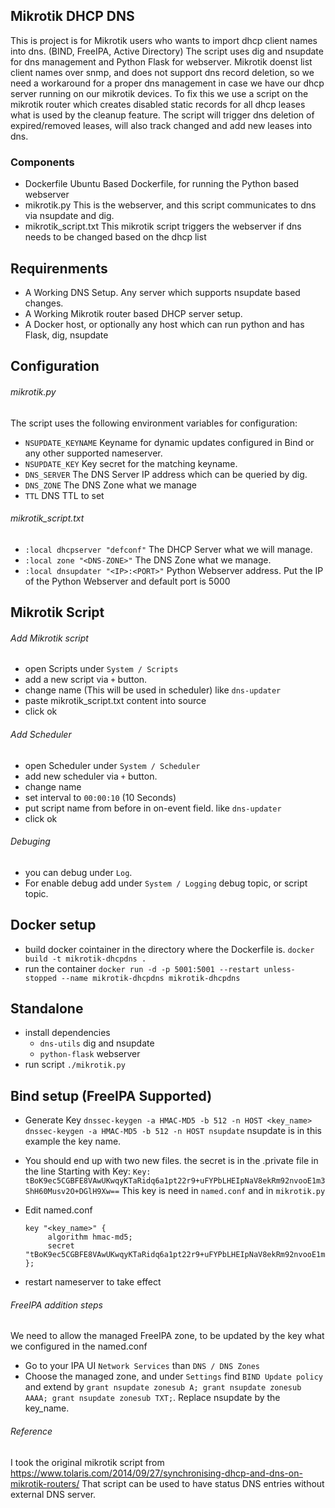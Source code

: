 ## Mikrotik DHCP DNS

This is project is for Mikrotik users who wants to import dhcp client names into dns. (BIND, FreeIPA, Active Directory)
The script uses dig and nsupdate for dns management and Python Flask for webserver. Mikrotik doenst list client names over snmp, and does not support dns record deletion, so we need a workaround for a proper dns management in case we have our dhcp server running on our mikrotik devices. To fix this we use a script on the mikrotik router which creates disabled static records for all dhcp leases what is used by the cleanup feature. The script will trigger dns deletion of expired/removed leases, will also track changed and add new leases into dns.


### Components
* Dockerfile
  Ubuntu Based Dockerfile, for running the Python based webserver
* mikrotik.py
  This is the webserver, and this script communicates to dns via nsupdate and dig.
* mikrotik_script.txt
  This mikrotik script triggers the webserver if dns needs to be changed based on the dhcp list


## Requirenments
* A Working DNS Setup. Any server which supports nsupdate based changes.
* A Working Mikrotik router based DHCP server setup.
* A Docker host, or optionally any host which can run python and has Flask, dig, nsupdate



## Configuration

###### mikrotik.py
The script uses the following environment variables for configuration:
* ```NSUPDATE_KEYNAME``` Keyname for dynamic updates configured in Bind or any other supported nameserver.
* ```NSUPDATE_KEY``` Key secret for the matching keyname.
* ```DNS_SERVER``` The DNS Server IP address which can be queried by dig.
* ```DNS_ZONE``` The DNS Zone what we manage
* ```TTL``` DNS TTL to set


###### mikrotik_script.txt
* ```:local dhcpserver "defconf"``` The DHCP Server what we will manage.
* ```:local zone "<DNS-ZONE>"``` The DNS Zone what we manage.
* ```:local dnsupdater "<IP>:<PORT>"``` Python Webserver address. Put the IP of the Python Webserver and default port is 5000


## Mikrotik Script

###### Add Mikrotik script
* open Scripts under ```System / Scripts```
* add a new script via ```+``` button.
* change name (This will be used in scheduler) like ```dns-updater```
* paste mikrotik_script.txt content into source
* click ok

###### Add Scheduler
* open Scheduler under ```System / Scheduler```
* add new scheduler via ```+``` button.
* change name
* set interval to ```00:00:10``` (10 Seconds)
* put script name from before in on-event field. like ```dns-updater```
* click ok

###### Debuging
* you can debug under ```Log```.
* For enable debug add under ```System / Logging``` debug topic, or script topic.


## Docker setup
* build docker cointainer in the directory where the Dockerfile is.
  ```docker build -t mikrotik-dhcpdns .```
* run the container
  ```docker run -d -p 5001:5001 --restart unless-stopped --name mikrotik-dhcpdns mikrotik-dhcpdns```


## Standalone
* install dependencies
  * ```dns-utils``` dig and nsupdate
  * ```python-flask``` webserver
* run script
  ```./mikrotik.py```


## Bind setup (FreeIPA Supported)
* Generate Key
  ```dnssec-keygen -a HMAC-MD5 -b 512 -n HOST <key_name>```
  ```dnssec-keygen -a HMAC-MD5 -b 512 -n HOST nsupdate```
  nsupdate is in this example the key name. 
* You should end up with two new files.
  the secret is in the .private file in the line Starting with Key:
  ```Key: tBoK9ec5CGBFE8VAwUKwqyKTaRidq6a1pt22r9+uFYPbLHEIpNaV8ekRm92nvooE1m3ShH60Musv2O+DGlH9Xw==```
  This key is need in ```named.conf``` and in ```mikrotik.py```

* Edit named.conf
  ```
  key "<key_name>" {
       algorithm hmac-md5;
       secret "tBoK9ec5CGBFE8VAwUKwqyKTaRidq6a1pt22r9+uFYPbLHEIpNaV8ekRm92nvooE1m3ShH60Musv2O+DGlH9Xw==";
  };
  ```
* restart nameserver to take effect

###### FreeIPA addition steps
We need to allow the managed FreeIPA zone, to be updated by the key what we configured in the named.conf
* Go to your IPA UI ```Network Services``` than ```DNS / DNS Zones```
* Choose the managed zone, and under ```Settings``` find ```BIND Update policy``` and extend by ```grant nsupdate zonesub A; grant nsupdate zonesub AAAA; grant nsupdate zonesub TXT;```. Replace nsupdate by the key_name.



###### Reference
I took the original mikrotik script from https://www.tolaris.com/2014/09/27/synchronising-dhcp-and-dns-on-mikrotik-routers/
That script can be used to have status DNS entries without external DNS server.